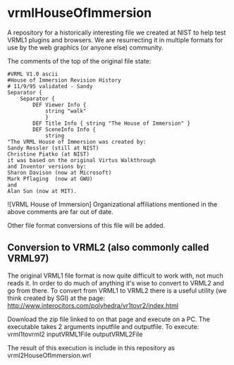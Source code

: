 # vrmlHouseOfImmersion
A repository for a historically interesting file we created at NIST to help test VRML1 plugins and browsers. We are resurrecting it in multiple formats for use by the web graphics (or anyone else) community.

The comments of the top of the original file state:
```
#VRML V1.0 ascii
#House of Immersion Revision History
# 11/9/95 validated - Sandy
Separator {
	Separator {
		DEF Viewer Info {
			string "walk"
		    }
		DEF Title Info { string "The House of Immersion" }
		DEF SceneInfo Info {
		    string
"The VRML House of Immersion was created by:
Sandy Ressler (still at NIST)
Christine Piatko (at NIST)
it was based on the original Virtus Walkthrough
and Inventor versions by:
Sharon Davison (now at Microsoft)
Mark Pflaging  (now at GWU)
and
Alan Sun (now at MIT).
```
![VRML House of Immersion]
Organizational affiliations mentioned in the above comments are far out of date.

Other file format conversions of this file will be added. 

## Conversion to VRML2 (also commonly called VRML97)
The original VRML1 file format is now quite difficult to work with, not much reads it.
In order to do much of anything it's wise to convert to VRML2 and go from there. To convert from VRML1 to VRML2 there is a useful
utility (we think created by SGI) at the page: http://www.interocitors.com/polyhedra/vr1tovr2/index.html

Download the zip file linked to on that page and execute on a PC. The executable takes 2 arguments inputfile and outputfile.
To execute: vrml1tovrml2 inputVRML1File outputVRML2File

The result of this execution is include in this repository as vrml2HouseOfImmersion.wrl
